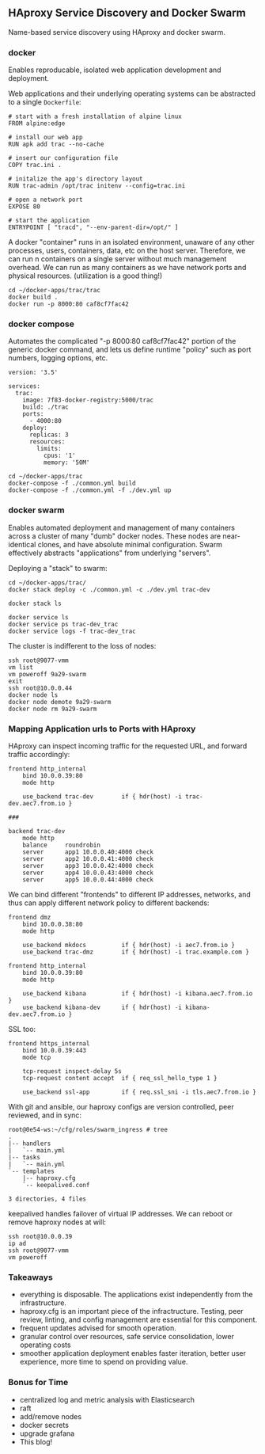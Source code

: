 ## HAproxy Service Discovery and Docker Swarm

Name-based service discovery using HAproxy and docker swarm.

### docker

Enables reproducable, isolated web application development and deployment.

Web applications and their underlying operating systems can be abstracted to a single `Dockerfile`:

```
# start with a fresh installation of alpine linux
FROM alpine:edge

# install our web app
RUN apk add trac --no-cache

# insert our configuration file
COPY trac.ini .

# initalize the app's directory layout
RUN trac-admin /opt/trac initenv --config=trac.ini

# open a network port
EXPOSE 80

# start the application
ENTRYPOINT [ "tracd", "--env-parent-dir=/opt/" ]
```

A docker "container" runs in an isolated environment, unaware of any other processes, users, containers, data, etc on the host server.  Therefore, we can run n containers on a single server without much management overhead.  We can run as many containers as we have network ports and physical resources.  (utilization is a good thing!)

```
cd ~/docker-apps/trac/trac
docker build .
docker run -p 8000:80 caf8cf7fac42
```

### docker compose

Automates the complicated "-p 8000:80 caf8cf7fac42" portion of the generic docker command, and lets us define runtime "policy" such as port numbers, logging options, etc.

```
version: '3.5'

services:
  trac:
    image: 7f83-docker-registry:5000/trac
    build: ./trac
    ports:
      - 4000:80
    deploy:
      replicas: 3
      resources:
        limits:
          cpus: '1'
          memory: '50M'
```

```
cd ~/docker-apps/trac
docker-compose -f ./common.yml build
docker-compose -f ./common.yml -f ./dev.yml up
```

### docker swarm

Enables automated deployment and management of many containers across a cluster of many "dumb" docker nodes.  These nodes are near-identical clones, and have absolute minimal configuration.  Swarm effectively abstracts "applications" from underlying "servers".

Deploying a "stack" to swarm:

```
cd ~/docker-apps/trac/
docker stack deploy -c ./common.yml -c ./dev.yml trac-dev
```

```
docker stack ls
```

```
docker service ls
docker service ps trac-dev_trac
docker service logs -f trac-dev_trac
```

The cluster is indifferent to the loss of nodes:

```
ssh root@9077-vmm
vm list
vm poweroff 9a29-swarm
exit
ssh root@10.0.0.44
docker node ls
docker node demote 9a29-swarm
docker node rm 9a29-swarm
```

### Mapping Application urls to Ports with HAproxy

HAproxy can inspect incoming traffic for the requested URL, and forward traffic accordingly:

```
frontend http_internal
    bind 10.0.0.39:80
    mode http

    use_backend trac-dev        if { hdr(host) -i trac-dev.aec7.from.io }

###

backend trac-dev
    mode http
    balance     roundrobin
    server      app1 10.0.0.40:4000 check
    server      app2 10.0.0.41:4000 check
    server      app3 10.0.0.42:4000 check
    server      app4 10.0.0.43:4000 check
    server      app5 10.0.0.44:4000 check
```

We can bind different "frontends" to different IP addresses, networks, and thus can apply different network policy to different backends:

```
frontend dmz
    bind 10.0.0.38:80
    mode http

    use_backend mkdocs          if { hdr(host) -i aec7.from.io }
    use_backend trac-dmz        if { hdr(host) -i trac.example.com }

frontend http_internal
    bind 10.0.0.39:80
    mode http

    use_backend kibana          if { hdr(host) -i kibana.aec7.from.io }
    use_backend kibana-dev      if { hdr(host) -i kibana-dev.aec7.from.io }
```

SSL too:

```
frontend https_internal
    bind 10.0.0.39:443
    mode tcp

    tcp-request inspect-delay 5s
    tcp-request content accept  if { req_ssl_hello_type 1 }

    use_backend ssl-app         if { req.ssl_sni -i tls.aec7.from.io }
```

With git and ansible, our haproxy configs are version controlled, peer reviewed, and in sync:

```
root@0e54-ws:~/cfg/roles/swarm_ingress # tree
.
|-- handlers
|   `-- main.yml
|-- tasks
|   `-- main.yml
`-- templates
    |-- haproxy.cfg
    `-- keepalived.conf

3 directories, 4 files
```

keepalived handles failover of virtual IP addresses.  We can reboot or remove haproxy nodes at will:

```
ssh root@10.0.0.39
ip ad
ssh root@9077-vmm
vm poweroff
```

### Takeaways

 - everything is disposable.  The applications exist independently from the infrastructure.
 - haproxy.cfg is an important piece of the infractructure.  Testing, peer review, linting, and config management are essential for this component.
 - frequent updates advised for smooth operation.
 - granular control over resources, safe service consolidation, lower operating costs
 - smoother application deployment enables faster iteration, better user experience, more time to spend on providing value.

### Bonus for Time

 - centralized log and metric analysis with Elasticsearch
 - raft
 - add/remove nodes
 - docker secrets
 - upgrade grafana
 - This blog!
